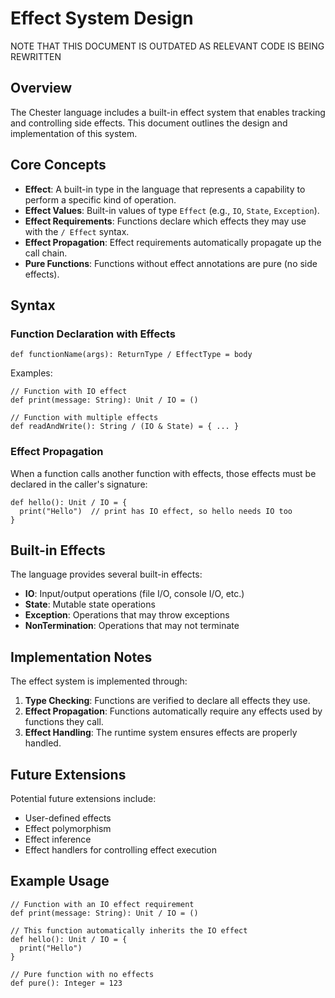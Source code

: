 # Effect System Design

NOTE THAT THIS DOCUMENT IS OUTDATED AS RELEVANT CODE IS BEING REWRITTEN

## Overview

The Chester language includes a built-in effect system that enables tracking and controlling side effects. This document outlines the design and implementation of this system.

## Core Concepts

- **Effect**: A built-in type in the language that represents a capability to perform a specific kind of operation.
- **Effect Values**: Built-in values of type `Effect` (e.g., `IO`, `State`, `Exception`).
- **Effect Requirements**: Functions declare which effects they may use with the `/ Effect` syntax.
- **Effect Propagation**: Effect requirements automatically propagate up the call chain.
- **Pure Functions**: Functions without effect annotations are pure (no side effects).

## Syntax

### Function Declaration with Effects

```
def functionName(args): ReturnType / EffectType = body
```

Examples:
```
// Function with IO effect
def print(message: String): Unit / IO = ()

// Function with multiple effects
def readAndWrite(): String / (IO & State) = { ... }
```

### Effect Propagation

When a function calls another function with effects, those effects must be declared in the caller's signature:

```
def hello(): Unit / IO = {
  print("Hello")  // print has IO effect, so hello needs IO too
}
```

## Built-in Effects

The language provides several built-in effects:

- **IO**: Input/output operations (file I/O, console I/O, etc.)
- **State**: Mutable state operations
- **Exception**: Operations that may throw exceptions
- **NonTermination**: Operations that may not terminate

## Implementation Notes

The effect system is implemented through:

1. **Type Checking**: Functions are verified to declare all effects they use.
2. **Effect Propagation**: Functions automatically require any effects used by functions they call.
3. **Effect Handling**: The runtime system ensures effects are properly handled.

## Future Extensions

Potential future extensions include:

- User-defined effects
- Effect polymorphism
- Effect inference
- Effect handlers for controlling effect execution

## Example Usage

```
// Function with an IO effect requirement
def print(message: String): Unit / IO = ()

// This function automatically inherits the IO effect
def hello(): Unit / IO = {
  print("Hello")
}

// Pure function with no effects
def pure(): Integer = 123
``` 